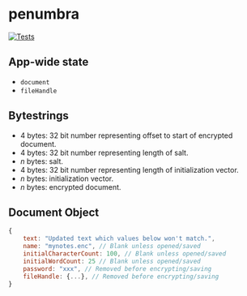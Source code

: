 # penumbra

[![Tests](https://github.com/samirelanduk/penumbra/actions/workflows/test.yml/badge.svg)](https://github.com/samirelanduk/penumbra/actions/workflows/test.yml)

## App-wide state

- `document`
- `fileHandle`

## Bytestrings

- 4 bytes: 32 bit number representing offset to start of encrypted document.
- 4 bytes: 32 bit number representing length of salt.
- *n* bytes: salt.
- 4 bytes: 32 bit number representing length of initialization vector.
- *n* bytes: initialization vector.
- *n* bytes: encrypted document.

## Document Object

```javascript
{
    text: "Updated text which values below won't match.",
    name: "mynotes.enc", // Blank unless opened/saved
    initialCharacterCount: 100, // Blank unless opened/saved
    initialWordCount: 25 // Blank unless opened/saved
    password: "xxx", // Removed before encrypting/saving
    fileHandle: {...}, // Removed before encrypting/saving
}
```
